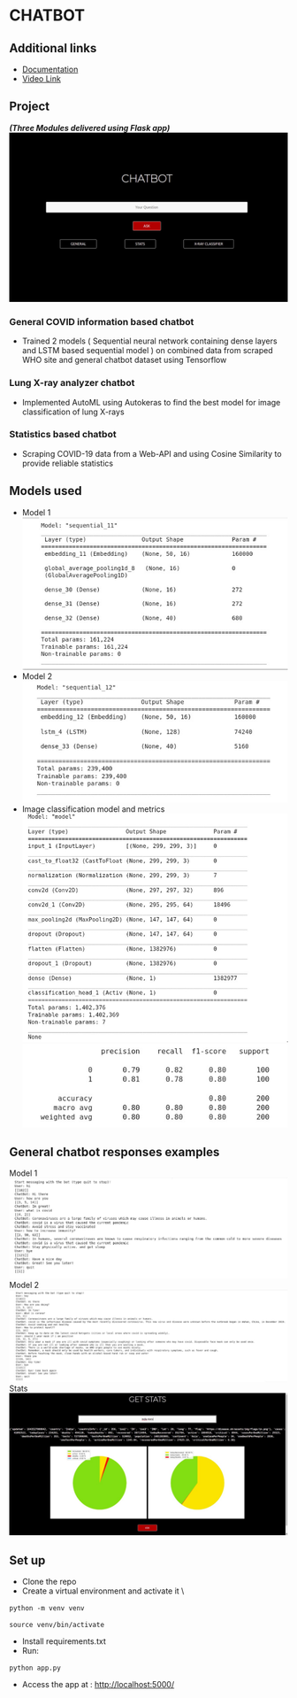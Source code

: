 # CHATBOT

## Additional  links
- [Documentation](https://docs.google.com/document/d/1LfWO1sGoptN6fvrLjIGYU5PwtvS2Mpfz_S3tK2vqcS4/edit?usp=sharing)
- [Video Link]()

## Project 
***(Three Modules delivered using Flask app)*** <br>
![mainpage](/images/flaskapp.jpeg)
### General COVID information based chatbot
- Trained 2 models ( Sequential neural network containing dense layers and LSTM based sequential model ) on combined data from scraped WHO site and general chatbot dataset using Tensorflow
### Lung X-ray analyzer chatbot
- Implemented AutoML using Autokeras to find the best model for image classification of lung X-rays 
### Statistics based chatbot
- Scraping COVID-19 data from a Web-API and using Cosine Similarity to provide reliable statistics

## Models used
- Model 1
![model1](/images/normal_model.jpeg)
- Model 2
![model2](/images/lstm_model.jpeg)
- Image classification model and metrics
![model3](/images/image_classifier.jpeg)
![model3](/images/image_classifier_metrics.jpeg)

## General chatbot responses examples
Model 1
![bot1](/images/bot1.jpeg)
Model 2
![bot2](/images/bot2.jpeg)
Stats 
![stats](/images/stats.jpeg)
## Set up
- Clone the repo
- Create a virtual environment and activate it \
```
python -m venv venv
``` 
```
source venv/bin/activate
```
- Install requirements.txt
- Run: 
 ```
 python app.py
 ```
- Access the app at : [http://localhost:5000/](http://localhost:5000/)